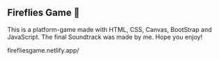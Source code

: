 ## Fireflies Game 📱
<p> This is a platform-game made with HTML, CSS, Canvas, BootStrap and JavaScript. The final Soundtrack was made by me. Hope you enjoy!

firefliesgame.netlify.app/
